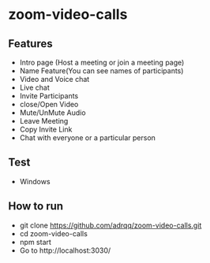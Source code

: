 # zoom-video-calls

## Features
- Intro page (Host a meeting or join a meeting page)
- Name Feature(You can see names of participants)
- Video and Voice chat
- Live chat
- Invite Participants
- close/Open Video
- Mute/UnMute Audio
- Leave Meeting
- Copy Invite Link
- Chat with everyone or a particular person

## Test 
- Windows

## How to run
- git clone https://github.com/adrqq/zoom-video-calls.git
- cd zoom-video-calls
- npm start
- Go to http://localhost:3030/
